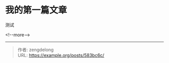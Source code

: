 # 我的第一篇文章



测试

&lt;!--more--&gt;


---

> 作者: zengdelong  
> URL: https://example.org/posts/583bc6c/  

